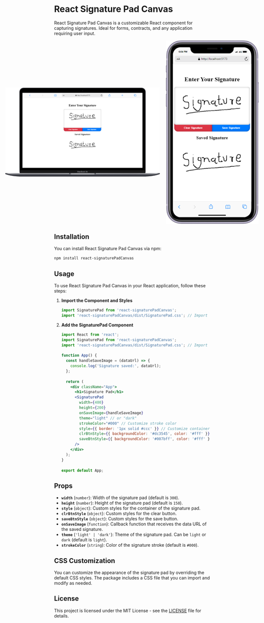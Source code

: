 # React Signature Pad Canvas

React Signature Pad Canvas is a customizable React component for capturing signatures. Ideal for forms, contracts, and any application requiring user input.

<div style="display: flex; justify-content: center; gap: 20px; align-items: center;">
  <img src="./images/laptop.png" alt="Signature Pad on Laptop" style="width: 500px; height: auto;">
  <img src="./images/mobile.png" alt="Signature Pad on Mobile" style="width: 300px; height: auto;">
</div>


## Installation

You can install React Signature Pad Canvas via npm:

```bash
npm install react-signaturePadCanvas
```

## Usage

To use React Signature Pad Canvas in your React application, follow these steps:

1. **Import the Component and Styles**

   ```jsx
   import SignaturePad from 'react-signaturePadCanvas';
   import 'react-signaturePadCanvas/dist/SignaturePad.css'; // Import the default CSS
   ```

2. **Add the SignaturePad Component**

   ```jsx
   import React from 'react';
   import SignaturePad from 'react-signaturePadCanvas';
   import 'react-signaturePadCanvas/dist/SignaturePad.css'; // Import the default CSS

   function App() {
     const handleSaveImage = (dataUrl) => {
       console.log('Signature saved:', dataUrl);
     };

     return (
       <div className="App">
         <h1>Signature Pad</h1>
         <SignaturePad
           width={400}
           height={200}
           onSaveImage={handleSaveImage}
           theme="light" // or "dark"
           strokeColor="#000" // Customize stroke color
           style={{ border: '1px solid #ccc' }} // Customize container style
           clrBtnStyle={{ backgroundColor: '#dc3545', color: '#fff' }} // Customize clear button style
           saveBtnStyle={{ backgroundColor: '#007bff', color: '#fff' }} // Customize save button style
         />
       </div>
     );
   }

   export default App;
   ```

## Props

- **`width`** (`number`): Width of the signature pad (default is `300`).
- **`height`** (`number`): Height of the signature pad (default is `150`).
- **`style`** (`object`): Custom styles for the container of the signature pad.
- **`clrBtnStyle`** (`object`): Custom styles for the clear button.
- **`saveBtnStyle`** (`object`): Custom styles for the save button.
- **`onSaveImage`** (`function`): Callback function that receives the data URL of the saved signature.
- **`theme`** (`'light' | 'dark'`): Theme of the signature pad. Can be `light` or `dark` (default is `light`).
- **`strokeColor`** (`string`): Color of the signature stroke (default is `#000`).

## CSS Customization

You can customize the appearance of the signature pad by overriding the default CSS styles. The package includes a CSS file that you can import and modify as needed.

## License

This project is licensed under the MIT License - see the [LICENSE](LICENSE) file for details.

